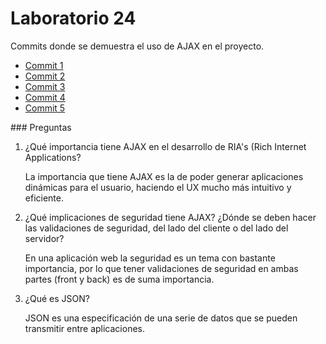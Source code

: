 # Laboratorio 24

Commits donde se demuestra el uso de AJAX en el proyecto.

- [Commit 1](https://github.com/iangg29/natgas/commit/f35257f0c3fe194f7cb2622e6fa61cb99fa66c6a)
- [Commit 2](https://github.com/iangg29/natgas/commit/777a65408559772681ab24f4ce3dd7c1ec787bec)
- [Commit 3](https://github.com/iangg29/natgas/commit/f67aeb0b2bb50a5f03afb3a3aaca0133a14b77be)
- [Commit 4](https://github.com/iangg29/natgas/commit/bae8985dbcbace961fbe8ac77905ac1ff44b9566)
- [Commit 5](https://github.com/iangg29/natgas/commit/036620790ff08411d1b123231efca9fdcfc325ba)

### Preguntas

1. ¿Qué importancia tiene AJAX en el desarrollo de RIA's (Rich Internet Applications?

    La importancia que tiene AJAX es la de poder generar aplicaciones dinámicas para el usuario, haciendo el UX mucho más intuitivo y eficiente.

2. ¿Qué implicaciones de seguridad tiene AJAX? ¿Dónde se deben hacer las validaciones de seguridad, del lado del cliente o del lado del servidor?

    En una aplicación web la seguridad es un tema con bastante importancia, por lo que tener validaciones de seguridad en ambas partes (front y back) es de suma importancia.

3. ¿Qué es JSON?

    JSON es una especificación de una serie de datos que se pueden transmitir entre aplicaciones.